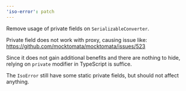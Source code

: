 ```yaml
---
'iso-error': patch
---
```


Remove usage of private fields on `SerializableConverter`.

Private field does not work with proxy,
causing issue like: https://github.com/mocktomata/mocktomata/issues/523

Since it does not gain additional benefits and there are nothing to hide,
relying on `private` modifier in TypeScript is suffice.

The `IsoError` still have some static private fields, but should not affect anything.
